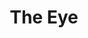 ---
pid: lle28
title: The Eye
location_transcription: Love Park
coordinates: "[-75.165423128043, 39.954071301287]"
zipcode: NJ08075
gen_neighborhood: 
neighborhood: 
outside_phl: Riverside NJ
age: '10'
age_range: 6-13
instagram: 
image_file_name: lle_28.jpg
proposal_transcription: 
topic: Unknown
topic_summary: '0'
type: Other No Form
keywords_other: eye
credit: Jaidaa Elgemli
image_labels: 
twitter: 
facebook: 
permalink: "/monuments/lle28/"
layout: item-page
---
